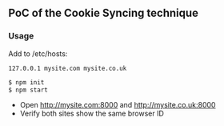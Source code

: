 ## PoC of the Cookie Syncing technique

### Usage

Add to /etc/hosts:

```
127.0.0.1 mysite.com mysite.co.uk
```

```bash
$ npm init
$ npm start
```

- Open http://mysite.com:8000 and http://mysite.co.uk:8000
- Verify both sites show the same browser ID